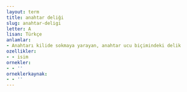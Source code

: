 ```yaml
---
layout: term
title: anahtar deliği
slug: anahtar-deligi
letter: A
lisan: Türkçe
anlamlar:
- Anahtarı kilide sokmaya yarayan, anahtar ucu biçimindeki delik
ozellikler:
- - isim
ornekler:
- - ''
orneklerkaynak:
- - ''
---
```

